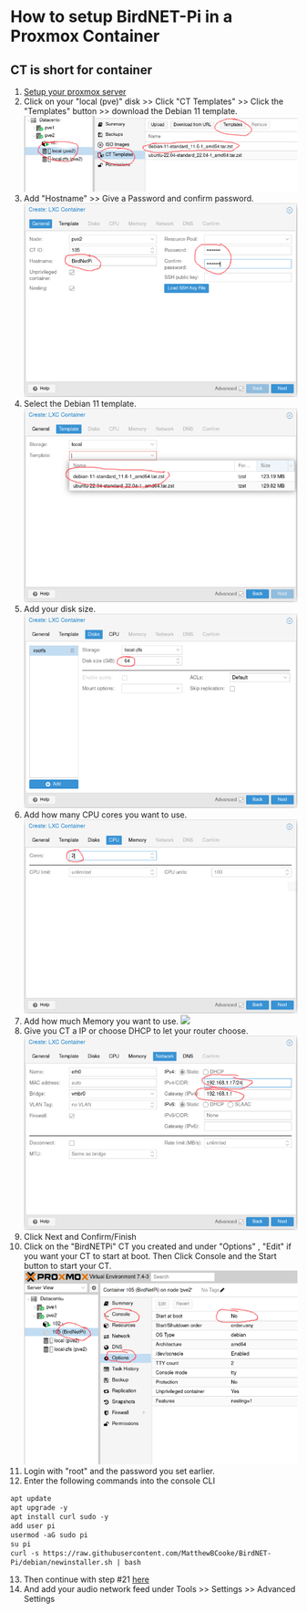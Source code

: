 # How to setup BirdNET-Pi in a Proxmox Container

## CT is short for container

1. [Setup your proxmox server](https://www.proxmox.com/en/proxmox-ve/get-started)
2. Click on your "local (pve)" disk >> Click "CT Templates" >> Click the "Templates" button >> download the Debian 11 template. ![](Pictures/Proxmox1.png)
3. Add "Hostname" >> Give a Password and confirm password. ![](Pictures/Proxmox2.png)
4. Select the Debian 11 template. ![](Pictures/Proxmox3.png)
5. Add your disk size. ![](Pictures/Proxmox4.png)
6. Add how many CPU cores you want to use. ![](Pictures/Proxmox5.png)
7. Add how much Memory you want to use. ![](/Pictures/Proxmox6.png)
8. Give you CT a IP or choose DHCP to let your router choose. ![](Pictures/Proxmox7.png)
9. Click Next and Confirm/Finish
10. Click on the "BirdNETPi" CT you created and under "Options" , "Edit" if you want your CT to start at boot. Then Click Console and the Start button to start your CT. ![](Pictures/Proxmox8.png)
11. Login with "root" and the password you set earlier.
12. Enter the following commands into the console CLI 
```
apt update
apt upgrade -y
apt install curl sudo -y
add user pi
usermod -aG sudo pi
su pi
curl -s https://raw.githubusercontent.com/MatthewBCooke/BirdNET-Pi/debian/newinstaller.sh | bash
```
13. Then continue with step #21 [here](https://github.com/mcguirepr89/BirdNET-Pi/wiki/Installation-Guide) 
14. And add your audio network feed under Tools >> Settings >> Advanced Settings
